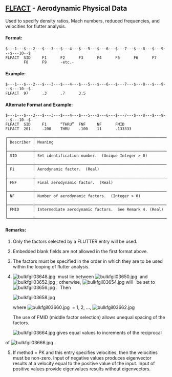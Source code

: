 ## [FLFACT](https://help.hexagonmi.com/bundle/MSC_Nastran_2022.4/page/Nastran_Combined_Book/qrg/bulkfgil/TOC.FLFACT.xhtml) - Aerodynamic Physical Data

Used to specify density ratios, Mach numbers, reduced frequencies, and velocities for flutter analysis.

#### Format:

```nastran
$---1---$---2---$---3---$---4---$---5---$---6---$---7---$---8---$---9---$---10--$
FLFACT  SID     F1      F2      F3      F4      F5      F6      F7              
        F8      F9      -etc.-                                                  
```
#### Example:

```nastran
$---1---$---2---$---3---$---4---$---5---$---6---$---7---$---8---$---9---$---10--$
FLFACT  97      .3      .7      3.5                                             
```
#### Alternate Format and Example:

```nastran
$---1---$---2---$---3---$---4---$---5---$---6---$---7---$---8---$---9---$---10--$
FLFACT  SID     F1      “THRU”  FNF     NF      FMID                            
FLFACT  201     .200    THRU    .100    11      .133333                         
```
```text
┌───────────┬─────────────────────────────────────────────────────────┐
│ Describer │ Meaning                                                 │
├───────────┼─────────────────────────────────────────────────────────┤
│ SID       │ Set identification number.  (Unique Integer > 0)        │
├───────────┼─────────────────────────────────────────────────────────┤
│ Fi        │ Aerodynamic factor.  (Real)                             │
├───────────┼─────────────────────────────────────────────────────────┤
│ FNF       │ Final aerodynamic factor.  (Real)                       │
├───────────┼─────────────────────────────────────────────────────────┤
│ NF        │ Number of aerodynamic factors.  (Integer > 0)           │
├───────────┼─────────────────────────────────────────────────────────┤
│ FMID      │ Intermediate aerodynamic factors.  See Remark 4. (Real) │
└───────────┴─────────────────────────────────────────────────────────┘
```
#### Remarks:

1. Only the factors selected by a FLUTTER entry will be used.

2. Embedded blank fields are not allowed in the first format above.

3. The factors must be specified in the order in which they are to be used within the looping of flutter analysis.

4. ![bulkfgil03648.jpg](https://help-be.hexagonmi.com/bundle/MSC_Nastran_2022.4/page/Nastran_Combined_Book/qrg/bulkfgil/../../../assets/bulkfgil03648.jpg?_LANG=enus)  must lie between  ![bulkfgil03650.jpg](https://help-be.hexagonmi.com/bundle/MSC_Nastran_2022.4/page/Nastran_Combined_Book/qrg/bulkfgil/../../../assets/bulkfgil03650.jpg?_LANG=enus)  and  ![bulkfgil03652.jpg](https://help-be.hexagonmi.com/bundle/MSC_Nastran_2022.4/page/Nastran_Combined_Book/qrg/bulkfgil/../../../assets/bulkfgil03652.jpg?_LANG=enus) ; otherwise,  ![bulkfgil03654.jpg](https://help-be.hexagonmi.com/bundle/MSC_Nastran_2022.4/page/Nastran_Combined_Book/qrg/bulkfgil/../../../assets/bulkfgil03654.jpg?_LANG=enus)  will   be set to  ![bulkfgil03656.jpg](https://help-be.hexagonmi.com/bundle/MSC_Nastran_2022.4/page/Nastran_Combined_Book/qrg/bulkfgil/../../../assets/bulkfgil03656.jpg?_LANG=enus) .  Then

     ![bulkfgil03658.jpg](https://help-be.hexagonmi.com/bundle/MSC_Nastran_2022.4/page/Nastran_Combined_Book/qrg/bulkfgil/../../../assets/bulkfgil03658.jpg?_LANG=enus)  

     where  ![bulkfgil03660.jpg](https://help-be.hexagonmi.com/bundle/MSC_Nastran_2022.4/page/Nastran_Combined_Book/qrg/bulkfgil/../../../assets/bulkfgil03660.jpg?_LANG=enus)  = 1, 2, ...,  ![bulkfgil03662.jpg](https://help-be.hexagonmi.com/bundle/MSC_Nastran_2022.4/page/Nastran_Combined_Book/qrg/bulkfgil/../../../assets/bulkfgil03662.jpg?_LANG=enus)

     The use of FMID (middle factor selection) allows unequal spacing of the factors.

     ![bulkfgil03664.jpg](https://help-be.hexagonmi.com/bundle/MSC_Nastran_2022.4/page/Nastran_Combined_Book/qrg/bulkfgil/../../../assets/bulkfgil03664.jpg?_LANG=enus)  gives equal values to increments of the reciprocal 
 
 
 
 
 
of  ![bulkfgil03666.jpg](https://help-be.hexagonmi.com/bundle/MSC_Nastran_2022.4/page/Nastran_Combined_Book/qrg/bulkfgil/../../../assets/bulkfgil03666.jpg?_LANG=enus) .

5. If method = PK and this entry specifies velocities, then the velocities must be non-zero. Input of negative values produces eigenvector results at a velocity equal to the positive value of the input. Input of positive values provide eigenvalues results without eigenvectors.

